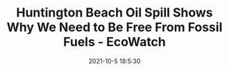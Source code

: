 ---
"title": "Huntington Beach Oil Spill Shows Why We Need to Be Free From Fossil Fuels - EcoWatch"
"date": "2021-10-5 18:5:30"
"feed_name": "GOOGLENEWSDRILLING"
"feed_website": "https://news.google.com/search?q=drilling%2Bincident&hl=en-US&gl=US&ceid=US:en"
"feed_rss": "https://news.google.com/rss/search?q=drilling%2Bincident&hl=en-US&gl=US&ceid=US:en"
"link": "https://www.ecowatch.com/huntington-beach-oil-spill-2655224101.html"
"source": "{'href': 'https://www.ecowatch.com', 'title': 'EcoWatch'}"
"file": "_posts/2021-1-1-889e5708afb8c7335271bacf6c29712f06d9ba29.md"
"accident": "1"
"drilling": "1"
"dead": "0"
"injured": "0"
"arrested": "0"
"place": "unknown place"
"where": "unknown site"
"causes": "unknown"
"place_uri": "unknown place"
---